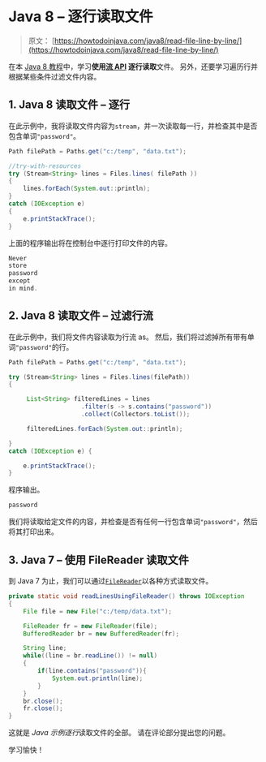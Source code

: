 # Java 8 – 逐行读取文件

> 原文： [https://howtodoinjava.com/java8/read-file-line-by-line/](https://howtodoinjava.com/java8/read-file-line-by-line/)

在本 [Java 8 教程](https://howtodoinjava.com/java-8-tutorial/)中，学习**使用[流 API](https://howtodoinjava.com/java8/java-streams-by-examples/) 逐行读取**文件。 另外，还要学习遍历行并根据某些条件过滤文件内容。

## 1\. Java 8 读取文件 – 逐行

在此示例中，我将读取文件内容为`stream`，并一次读取每一行，并检查其中是否包含单词`"password"`。

```java
Path filePath = Paths.get("c:/temp", "data.txt");

//try-with-resources
try (Stream<String> lines = Files.lines( filePath )) 
{
	lines.forEach(System.out::println);
} 
catch (IOException e) 
{
	e.printStackTrace();
}

```

上面的程序输出将在控制台中逐行打印文件的内容。

```java
Never
store
password
except
in mind.

```

## 2\. Java 8 读取文件 – 过滤行流

在此示例中，我们将文件内容读取为行流 as。 然后，我们将过滤掉所有带有单词`"password"`的行。

```java
Path filePath = Paths.get("c:/temp", "data.txt");

try (Stream<String> lines = Files.lines(filePath)) 
{

	 List<String> filteredLines = lines
	 				.filter(s -> s.contains("password"))
	 				.collect(Collectors.toList());

	 filteredLines.forEach(System.out::println);

} 
catch (IOException e) {

	e.printStackTrace();
}

```

程序输出。

```java
password

```

我们将读取给定文件的内容，并检查是否有任何一行包含单词`"password"`，然后将其打印出来。

## 3\. Java 7 – 使用 FileReader 读取文件

到 Java 7 为止，我们可以通过[`FileReader`](https://docs.oracle.com/javase/7/docs/api/java/io/FileReader.html)以各种方式读取文件。

```java
private static void readLinesUsingFileReader() throws IOException 
{
    File file = new File("c:/temp/data.txt");

    FileReader fr = new FileReader(file);
    BufferedReader br = new BufferedReader(fr);

    String line;
    while((line = br.readLine()) != null)
    {
        if(line.contains("password")){
            System.out.println(line);
        }
    }
    br.close();
    fr.close();
}

```

这就是 *Java 示例逐行*读取文件的全部。 请在评论部分提出您的问题。

学习愉快！